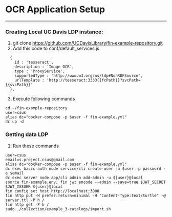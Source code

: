 # __OCR Application Setup__

----
### Creating Local UC Davis LDP instance:
1. git clone https://github.com/UCDavisLibrary/fin-example-repository.git
2. Add this code to conf/default_services.js
```https://github.com/ucd-library/csus-sp-2018-app/issues
  { 
    id : 'tesseract',
    description : 'Image OCR',
    type : 'ProxyService',
    supportedType : 'http://www.w3.org/ns/ldp#NonRDFSource',
    urlTemplate : 'http://tesseract:3333{{fcPath}}?svcPath={{svcPath}}'
  },
```
3. Execute following commands
```
cd ~/fin-example-repository
user=csus
alias dc="docker-compose -p $user -f fin-example.yml"
dc up -d
```

### Getting data LDP
1. Run these commands
```
user=csus
email=s.project.csus@gmail.com
alias dc="docker-compose -p $user -f fin-example.yml"
dc exec basic-auth node service/cli create-user -u $user -p password -e $email
dc exec server node app/cli admin add-admin -u ${user}@local
source fin-example.env; fin jwt encode --admin --save=true $JWT_SECRET $JWT_ISSUER ${user}@local
fin config set host http://localhost:3000
fin http put -H prefer:return=minimal -H "Content-Type:text/turtle" -@ server.ttl -P h /
fin http get -P b /
sudo ./collection/example_3-catalogs/import.sh

